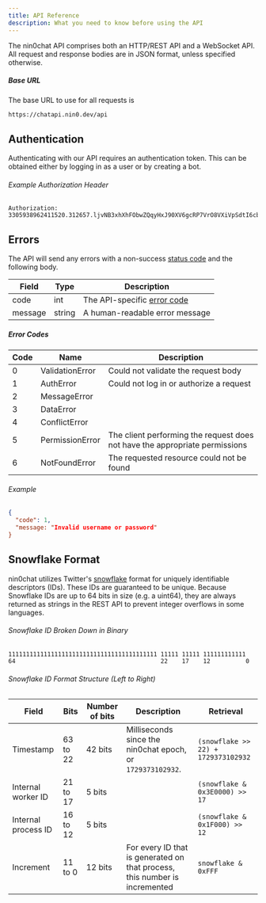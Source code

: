 ```yaml
---
title: API Reference
description: What you need to know before using the API
---
```


The nin0chat API comprises both an HTTP/REST API and a WebSocket API. All request and response bodies are in JSON format, unless specified otherwise.

##### Base URL
The base URL to use for all requests is
```
https://chatapi.nin0.dev/api
```

## Authentication
Authenticating with our API requires an authentication token.
This can be obtained either by logging in as a user or by creating a bot.

###### Example Authorization Header
```
Authorization: 3305938962411520.312657.ljvNB3xhXhFObwZQqyHxJ90XV6gcRP7VrO8VXiVpSdtI6cbpvPG4NJCNcECgA3AuPTr14CTPfGbAVpD
```

## Errors
The API will send any errors with a non-success [status code](https://developer.mozilla.org/en-US/docs/Web/HTTP/Status) and the following body.

| Field   | Type   | Description                                 |
| ------- | ------ | ------------------------------------------- |
| code    | int    | The API-specific [error code](#error-codes) |
| message | string | A human-readable error message              |

##### Error Codes
| Code | Name            | Description                                                                 |
| ---- | --------------- | --------------------------------------------------------------------------- |
| 0    | ValidationError | Could not validate the request body                                         |
| 1    | AuthError       | Could not log in or authorize a request                                     |
| 2    | MessageError    |                                                                             |
| 3    | DataError       |                                                                             |
| 4    | ConflictError   |                                                                             |
| 5    | PermissionError | The client performing the request does not have the appropriate permissions |
| 6    | NotFoundError   | The requested resource could not be found                                   |

###### Example
```json
{
  "code": 1,
  "message: "Invalid username or password"
}
```

## Snowflake Format

nin0chat utilizes Twitter's [snowflake](https://github.com/twitter/snowflake/tree/snowflake-2010) format for uniquely identifiable descriptors (IDs). These IDs are guaranteed to be unique. Because Snowflake IDs are up to 64 bits in size (e.g. a uint64), they are always returned as strings in the REST API to prevent integer overflows in some languages.

###### Snowflake ID Broken Down in Binary

```
111111111111111111111111111111111111111111 11111 11111 111111111111
64                                         22    17    12          0
```

###### Snowflake ID Format Structure (Left to Right)

| Field               | Bits     | Number of bits | Description                                                                | Retrieval                           |
| ------------------- | -------- | -------------- | -------------------------------------------------------------------------- | ----------------------------------- |
| Timestamp           | 63 to 22 | 42 bits        | Milliseconds since the nin0chat epoch, or `1729373102932`.                 | `(snowflake >> 22) + 1729373102932` |
| Internal worker ID  | 21 to 17 | 5 bits         |                                                                            | `(snowflake & 0x3E0000) >> 17`      |
| Internal process ID | 16 to 12 | 5 bits         |                                                                            | `(snowflake & 0x1F000) >> 12`       |
| Increment           | 11 to 0  | 12 bits        | For every ID that is generated on that process, this number is incremented | `snowflake & 0xFFF`                 |
